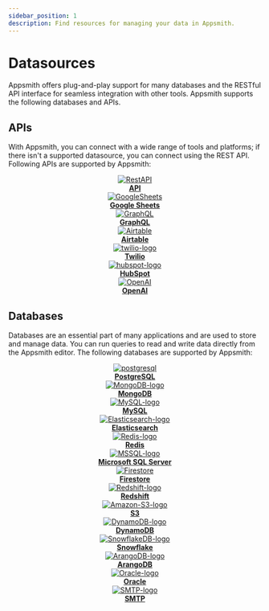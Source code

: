 ```yaml
---
sidebar_position: 1
description: Find resources for managing your data in Appsmith.
---
```


# Datasources

Appsmith offers plug-and-play support for many databases and the RESTful API interface for seamless integration with other tools. Appsmith supports the following databases and APIs.


## APIs
With Appsmith, you can connect with a wide range of tools and platforms; if there isn't a supported datasource, you can connect using the REST API. Following APIs are supported by Appsmith:



<div className="containerGrid">
    <div className="columnGrid column-one" align="center">
        <div className="containerCol">
            <a href="/connect-data/reference/authenticated-api">
            <img className="containerImage" src="/img/api-logo_.png" alt="RestAPI"/>
            </a> 
        </div> 
        <b><a href="/connect-data/reference/authenticated-api">API</a></b>
    </div>
  
 <div className="columnGrid column-three" align="center">
        <div className="containerCol">
            <a href="/connect-data/reference/querying-google-sheets">
            <img className="containerImage" src="/img/gsheets_.png" alt="GoogleSheets"/>
            </a>   
        </div> 
            <b><a href="/connect-data/reference/querying-google-sheets">Google Sheets</a></b>
   </div>
   

   <div className="columnGrid column-three" align="center">
        <div className="containerCol">
            <a href="/connect-data/reference/graphql">
            <img className="containerImage" src="/img/graphqllogo.png" alt="GraphQL"/>
            </a>   
        </div> 
            <b><a href="/connect-data/reference/graphql">GraphQL</a></b>
   </div>


</div>

<div className="containerGrid">
    <div className="columnGrid column-one" align="center">
        <div className="containerCol">
            <a href="/connect-data/reference/airtable">
            <img className="containerImage" src="/img/Airtable-logo.png" alt="Airtable"/>
            </a> 
        </div> 
        <b><a href="/connect-data/reference/airtable">Airtable</a></b>
    </div>
   <div className="columnGrid column-two" align="center">
        <div className="containerCol">
            <a href="/connect-data/reference/twilio">
            <img className="containerImage" src="/img/twilio_.png" alt="twilio-logo"/>
            </a>     
        </div> 
         <b><a href="/connect-data/reference/twilio">Twilio</a></b>
    </div>
   <div className="columnGrid column-three" align="center">
        <div className="containerCol">
            <a href="/connect-data/reference/hubspot">
            <img className="containerImage" src="/img/hubspot_.png" alt="hubspot-logo"/>
            </a>   
        </div> 
            <b><a href="/connect-data/reference/hubspot">HubSpot</a></b>
   </div>


</div>

<div className="containerGrid">
    <div className="columnGrid column-three" align="center">
        <div className="containerCol">
            <a href="/connect-data/reference/open-ai">
            <img className="containerImage" src="/img/open-ai.svg" alt="OpenAI"/>
            </a> 
        </div> 
        <b><a href="/connect-data/reference/open-ai">OpenAI</a></b>
    </div>



</div>

## Databases
Databases are an essential part of many applications and are used to store and manage data. You can run queries to read and write data directly from the Appsmith editor. The following databases are supported by Appsmith:

<div className="containerGrid">
    <div className="columnGrid column-one" align="center">
        <div className="containerCol">
            <a href="/connect-data/reference/querying-postgres">
            <img className="containerImage" src="/img/postgresql.svg" alt="postgresql"/>
            </a> 
        </div> 
        <b><a href="/connect-data/reference/querying-postgres">PostgreSQL</a></b>
    </div>
   <div className="columnGrid column-two" align="center">
        <div className="containerCol">
            <a href="/connect-data/reference/querying-mongodb">
            <img className="containerImage" src="/img/mongodb.svg" alt="MongoDB-logo"/>
            </a>     
        </div> 
         <b><a href="/connect-data/reference/querying-mongodb">MongoDB</a></b>
    </div>
   <div className="columnGrid column-three" align="center">
        <div className="containerCol">
            <a href="/connect-data/reference/querying-mysql">
            <img className="containerImage" src="/img/mysql.svg" alt="MySQL-logo"/>
            </a>   
        </div> 
            <b><a href="/connect-data/reference/querying-mysql">MySQL</a></b>
   </div>
  <div className="columnGrid column-three" align="center">
        <div className="containerCol">
            <a href="/connect-data/reference/querying-elasticsearch">
            <img className="containerImage" src="/img/elastic.svg" alt="Elasticsearch-logo"/>
            </a>   
        </div> 
            <b><a href="/connect-data/reference/querying-elasticsearch">Elasticsearch</a></b>
   </div>

</div>

<div className="containerGrid">
    <div className="columnGrid column-one" align="center">
        <div className="containerCol">
            <a href="/connect-data/reference/querying-redis">
            <img className="containerImage" src="/img/redis.svg" alt="Redis-logo"/>
            </a> 
        </div> 
        <b><a href="/connect-data/reference/querying-redis">Redis</a></b>
    </div>
   <div className="columnGrid column-two" align="center">
        <div className="containerCol">
            <a href="/connect-data/reference/querying-mssql">
            <img className="containerImage" src="/img/mssql.svg" alt="MSSQL-logo"/>
            </a>     
        </div> 
         <b><a href="/connect-data/reference/querying-mssql">Microsoft SQL Server</a></b>
    </div>
   <div className="columnGrid column-three" align="center">
        <div className="containerCol">
            <a href="/connect-data/reference/querying-firestore">
            <img className="containerImage" src="/img/firestore.svg" alt="Firestore"/>
            </a>   
        </div> 
            <b><a href="/connect-data/reference/querying-firestore">Firestore</a></b>
   </div>
  <div className="columnGrid column-three" align="center">
        <div className="containerCol">
            <a href="/connect-data/reference/querying-redshift">
            <img className="containerImage" src="/img/aws-redshift.svg" alt="Redshift-logo"/>
            </a>   
        </div> 
            <b><a href="/connect-data/reference/querying-redshift">Redshift</a></b>
   </div>
  
</div>

<div className="containerGrid">

 <div className="columnGrid column-three" align="center">
        <div className="containerCol">
            <a href="/connect-data/reference/querying-amazon-s3">
            <img className="containerImage" src="/img/aws-s3.svg" alt="Amazon-S3-logo"/>
            </a>   
        </div> 
            <b><a href="/connect-data/reference/querying-amazon-s3">S3</a></b>
   </div>
   
 <div className="columnGrid column-three" align="center">
        <div className="containerCol">
            <a href="/connect-data/reference/querying-dynamodb">
            <img className="containerImage" src="/img/aws-dynamodb.svg" alt="DynamoDB-logo"/>
            </a>   
        </div> 
            <b><a href="/connect-data/reference/querying-dynamodb">DynamoDB</a></b>
   </div>

 <div className="columnGrid column-one" align="center">
        <div className="containerCol">
            <a href="/connect-data/reference/querying-snowflake-db">
            <img className="containerImage" src="/img/snowflake.svg" alt="SnowflakeDB-logo"/>
            </a> 
        </div> 
        <b><a href="/connect-data/reference/querying-snowflake-db">Snowflake</a></b>
    </div>
   <div className="columnGrid column-two" align="center">
        <div className="containerCol">
            <a href="/connect-data/reference/querying-arango-db">
            <img className="containerImage" src="/img/arangodb_.png" alt="ArangoDB-logo"/>
            </a>     
        </div> 
         <b><a href="/connect-data/reference/querying-arango-db">ArangoDB</a></b>
    </div>
 

</div>

<div className="containerGrid">
    <div className="columnGrid column-three" align="center">
        <div className="containerCol">
            <a href="/connect-data/reference/querying-oracle">
            <img className="containerImage" src="/img/oracle-logo.svg" alt="Oracle-logo"/>
            </a>   
        </div> 
            <b><a href="/connect-data/reference/querying-oracle">Oracle</a></b>
   </div>

   <div className="columnGrid column-three" align="center">
        <div className="containerCol">
            <a href="/connect-data/reference/using-smtp">
            <img className="containerImage" src="/img/smtp-icon_1.png" alt="SMTP-logo"/>
            </a>   
        </div> 
            <b><a href="/connect-data/reference/using-smtp">SMTP</a></b>
</div>
</div>
